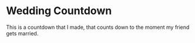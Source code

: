 # Wedding Countdown
This is a countdown that I made, that counts down to the moment my friend gets married.